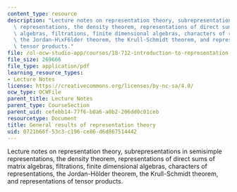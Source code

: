 ```yaml
---
content_type: resource
description: "Lecture notes on representation theory, subrepresentations in semisimple\
  \ representations, the density theorem, representations of direct sums of matrix\
  \ algebras, filtrations, finite dimensional algebras, characters of representations,\
  \ the Jordan-H\xF6lder theorem, the Krull-Schmidt theorem, and representations of\
  \ tensor products."
file: /ol-ocw-studio-app/courses/18-712-introduction-to-representation-theory-fall-2010/0721b66f53c3c196ce86d6d867514442_MIT18_712F10_ch2.pdf
file_size: 269666
file_type: application/pdf
learning_resource_types:
- Lecture Notes
license: https://creativecommons.org/licenses/by-nc-sa/4.0/
ocw_type: OCWFile
parent_title: Lecture Notes
parent_type: CourseSection
parent_uid: cefebb14-77f6-b0a6-a0b2-206dd0c01ceb
resourcetype: Document
title: General results of representation theory
uid: 0721b66f-53c3-c196-ce86-d6d867514442
---
```

Lecture notes on representation theory, subrepresentations in semisimple representations, the density theorem, representations of direct sums of matrix algebras, filtrations, finite dimensional algebras, characters of representations, the Jordan-Hölder theorem, the Krull-Schmidt theorem, and representations of tensor products.